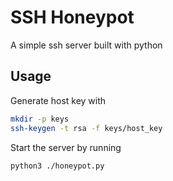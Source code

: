 # SSH Honeypot

A simple ssh server built with python

## Usage

Generate host key with

```bash
mkdir -p keys
ssh-keygen -t rsa -f keys/host_key
```

Start the server by running

```bash
python3 ./honeypot.py
```
